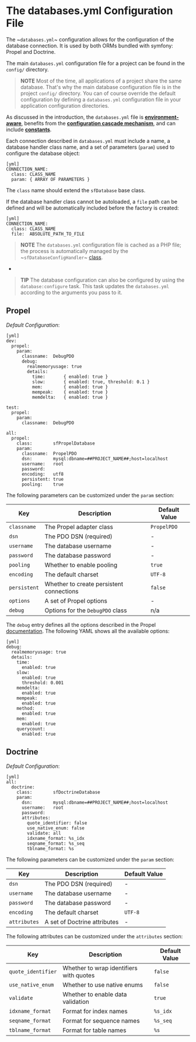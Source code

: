 The databases.yml Configuration File
====================================

The ~`databases.yml`~ configuration allows for the configuration of the
database connection. It is used by both ORMs bundled with symfony: Propel and
Doctrine.

The main `databases.yml` configuration file for a project can be found in
the `config/` directory.

>**NOTE**
>Most of the time, all applications of a project share the same
>database. That's why the main database configuration file is in the
>project `config/` directory. You can of course override the default
>configuration by defining a `databases.yml` configuration file in your
>application configuration directories.

As discussed in the introduction, the `databases.yml` file is
[**environment-aware**](#chapter_03_environment_awareness), benefits from
the [**configuration cascade mechanism**](#chapter_03_configuration_cascade),
and can include [**constants**](#chapter_03_constants).

Each connection described in `databases.yml` must include a name, a database
handler class name, and a set of parameters (`param`) used to configure the
database object:

    [yml]
    CONNECTION_NAME:
      class: CLASS_NAME
      param: { ARRAY OF PARAMETERS }

The `class` name should extend the `sfDatabase` base class.

If the database handler class cannot be autoloaded, a `file` path can be
defined and will be automatically included before the factory is created:

    [yml]
    CONNECTION_NAME:
      class: CLASS_NAME
      file:  ABSOLUTE_PATH_TO_FILE

>**NOTE**
>The `databases.yml` configuration file is cached as a PHP file; the
>process is automatically managed by the ~`sfDatabaseConfigHandler`~
>[class](#chapter_14_config_handlers_yml).

-

>**TIP**
>The database configuration can also be configured by using the
>`database:configure` task.  This task updates the `databases.yml`
>according to the arguments you pass to it.

Propel
------

*Default Configuration*:

    [yml]
    dev:
      propel:
        param:
          classname:  DebugPDO
          debug:
            realmemoryusage: true
            details:
              time:       { enabled: true }
              slow:       { enabled: true, threshold: 0.1 }
              mem:        { enabled: true }
              mempeak:    { enabled: true }
              memdelta:   { enabled: true }

    test:
      propel:
        param:
          classname:  DebugPDO

    all:
      propel:
        class:        sfPropelDatabase
        param:
          classname:  PropelPDO
          dsn:        mysql:dbname=##PROJECT_NAME##;host=localhost
          username:   root
          password:   
          encoding:   utf8
          persistent: true
          pooling:    true

The following parameters can be customized under the `param` section:

 | Key          | Description                              | Default Value |
 | ------------ | ---------------------------------------- | ------------- |
 | `classname`  | The Propel adapter class                 | `PropelPDO`   |
 | `dsn`        | The PDO DSN (required)                   | -             |
 | `username`   | The database username                    | -             |
 | `password`   | The database password                    | -             |
 | `pooling`    | Whether to enable pooling                | `true`        |
 | `encoding`   | The default charset                      | `UTF-8`       |
 | `persistent` | Whether to create persistent connections | `false`       |
 | `options`    | A set of Propel options                  | -             |
 | `debug`      | Options for the `DebugPDO` class         | n/a           |

The `debug` entry defines all the options described in the Propel
[documentation](http://propel.phpdb.org/docs/api/1.4/runtime/propel-util/DebugPDO.html#class_details).
The following YAML shows all the available options:

    [yml]
    debug:
      realmemoryusage: true
      details:
        time:
          enabled: true
        slow:
          enabled: true
          threshold: 0.001
        memdelta:
          enabled: true
        mempeak:
          enabled: true
        method:
          enabled: true
        mem:
          enabled: true
        querycount:
          enabled: true

Doctrine
--------

*Default Configuration*:

    [yml]
    all:
      doctrine:
        class:        sfDoctrineDatabase
        param:
          dsn:        mysql:dbname=##PROJECT_NAME##;host=localhost
          username:   root
          password:   
          attributes:
            quote_identifier: false
            use_native_enum: false
            validate: all
            idxname_format: %s_idx
            seqname_format: %s_seq
            tblname_format: %s

The following parameters can be customized under the `param` section:

 | Key          | Description                              | Default Value |
 | ------------ | ---------------------------------------- | ------------- |
 | `dsn`        | The PDO DSN (required)                   | -             |
 | `username`   | The database username                    | -             |
 | `password`   | The database password                    | -             |
 | `encoding`   | The default charset                      | `UTF-8`       |
 | `attributes` | A set of Doctrine attributes             | -             |

The following attributes can be customized under the `attributes` section:

 | Key                 | Description                              | Default Value |
 | ------------------- | ---------------------------------------- | ------------- |
 | `quote_identifier`  | Whether to wrap identifiers with quotes  | `false`       |
 | `use_native_enum`   | Whether to use native enums              | `false`       |
 | `validate`          | Whether to enable data validation        | `true`        |
 | `idxname_format`    | Format for index names                   | `%s_idx`      |
 | `seqname_format`    | Format for sequence names                | `%s_seq`      |
 | `tblname_format`    | Format for table names                   | `%s`          |
